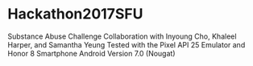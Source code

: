 # Hackathon2017SFU
Substance Abuse Challenge
Collaboration with Inyoung Cho, Khaleel Harper, and Samantha Yeung
Tested with the Pixel API 25 Emulator and Honor 8 Smartphone Android Version 7.0 (Nougat)
